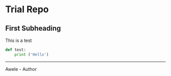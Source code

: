 # Trial Repo

## First Subheading

This is a test

```python
def test:
    print ('Hello')
```

---

Awele - Author